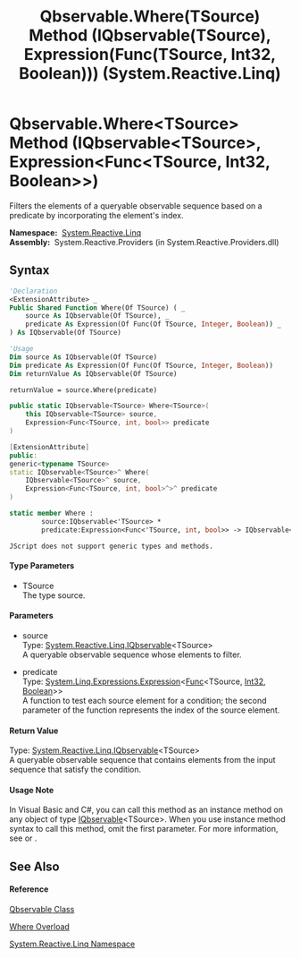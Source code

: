 ﻿---
title: Qbservable.Where(TSource) Method (IQbservable(TSource), Expression(Func(TSource, Int32, Boolean))) (System.Reactive.Linq)
TOCTitle: Where(TSource) Method (IQbservable(TSource), Expression(Func(TSource, Int32, Boolean)))
ms:assetid: M:System.Reactive.Linq.Qbservable.Where``1(System.Reactive.Linq.IQbservable{``0},System.Linq.Expressions.Expression{System.Func{``0,System.Int32,System.Boolean}})
ms:mtpsurl: https://msdn.microsoft.com/en-us/library/Hh229788(v=VS.103)
ms:contentKeyID: 36069459
ms.date: 06/28/2011
mtps_version: v=VS.103
dev_langs:
- vb
- csharp
- c++
- fsharp
- jscript
---

# Qbservable.Where\<TSource\> Method (IQbservable\<TSource\>, Expression\<Func\<TSource, Int32, Boolean\>\>)

Filters the elements of a queryable observable sequence based on a predicate by incorporating the element's index.

**Namespace:**  [System.Reactive.Linq](hh211929\(v=vs.103\).md)  
**Assembly:**  System.Reactive.Providers (in System.Reactive.Providers.dll)

## Syntax

``` vb
'Declaration
<ExtensionAttribute> _
Public Shared Function Where(Of TSource) ( _
    source As IQbservable(Of TSource), _
    predicate As Expression(Of Func(Of TSource, Integer, Boolean)) _
) As IQbservable(Of TSource)
```

``` vb
'Usage
Dim source As IQbservable(Of TSource)
Dim predicate As Expression(Of Func(Of TSource, Integer, Boolean))
Dim returnValue As IQbservable(Of TSource)

returnValue = source.Where(predicate)
```

``` csharp
public static IQbservable<TSource> Where<TSource>(
    this IQbservable<TSource> source,
    Expression<Func<TSource, int, bool>> predicate
)
```

``` c++
[ExtensionAttribute]
public:
generic<typename TSource>
static IQbservable<TSource>^ Where(
    IQbservable<TSource>^ source, 
    Expression<Func<TSource, int, bool>^>^ predicate
)
```

``` fsharp
static member Where : 
        source:IQbservable<'TSource> * 
        predicate:Expression<Func<'TSource, int, bool>> -> IQbservable<'TSource> 
```

``` jscript
JScript does not support generic types and methods.
```

#### Type Parameters

  - TSource  
    The type source.

#### Parameters

  - source  
    Type: [System.Reactive.Linq.IQbservable](hh229328\(v=vs.103\).md)\<TSource\>  
    A queryable observable sequence whose elements to filter.  

<!-- end list -->

  - predicate  
    Type: [System.Linq.Expressions.Expression](https://msdn.microsoft.com/en-us/library/Bb335710)\<[Func](https://msdn.microsoft.com/en-us/library/Bb534647)\<TSource, [Int32](https://msdn.microsoft.com/en-us/library/td2s409d), [Boolean](https://msdn.microsoft.com/en-us/library/a28wyd50)\>\>  
    A function to test each source element for a condition; the second parameter of the function represents the index of the source element.  

#### Return Value

Type: [System.Reactive.Linq.IQbservable](hh229328\(v=vs.103\).md)\<TSource\>  
A queryable observable sequence that contains elements from the input sequence that satisfy the condition.  

#### Usage Note

In Visual Basic and C\#, you can call this method as an instance method on any object of type [IQbservable](hh229328\(v=vs.103\).md)\<TSource\>. When you use instance method syntax to call this method, omit the first parameter. For more information, see [](https://msdn.microsoft.com/en-us/library/Bb384936) or [](https://msdn.microsoft.com/en-us/library/Bb383977).

## See Also

#### Reference

[Qbservable Class](hh211693\(v=vs.103\).md)

[Where Overload](hh229249\(v=vs.103\).md)

[System.Reactive.Linq Namespace](hh211929\(v=vs.103\).md)

